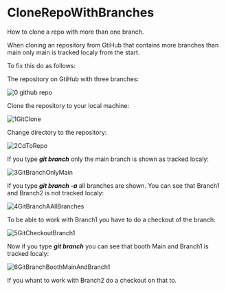 # CloneRepoWithBranches
How to clone a repo with more than one branch.

When cloning an repository from GtiHub that contains more branches than main only main is tracked localy from the start.

To fix this do as follows:

The repository on GtiHub with three branches:

![0 github repo](https://user-images.githubusercontent.com/36561823/95650694-70baa200-0ae5-11eb-90ba-b3c3dd43b978.JPG)


Clone the repository to your local machine:

![1GitClone](https://user-images.githubusercontent.com/36561823/95650696-73b59280-0ae5-11eb-8748-616c0f64d598.JPG)


Change directory to the repository:

![2CdToRepo](https://user-images.githubusercontent.com/36561823/95650698-7617ec80-0ae5-11eb-8c3f-8ab4b8849d52.JPG)


If you type **_git branch_** only the main branch is shown as tracked localy:

![3GitBranchOnlyMain](https://user-images.githubusercontent.com/36561823/95650700-77e1b000-0ae5-11eb-9280-fabb98d1103a.JPG)


If you type **_git branch -a_** all branches are shown. You can see that Branch1 and Branch2 is not tracked localy:

![4GitBranchAAllBranches](https://user-images.githubusercontent.com/36561823/95650701-7a440a00-0ae5-11eb-8fac-2e182aada1f6.JPG)


To be able to work with Branch1 you have to do a checkout of the branch:

![5GitCheckoutBranch1](https://user-images.githubusercontent.com/36561823/95650704-7ca66400-0ae5-11eb-946f-5306e901d0c7.JPG)


Now if you type **_git branch_** you can see that booth Main and Branch1 is tracked localy:

![6GitBranchBoothMainAndBranch1](https://user-images.githubusercontent.com/36561823/95650706-7f08be00-0ae5-11eb-9240-42258ed6f6ef.JPG)


If you whant to work with Branch2 do a checkout on that to.



